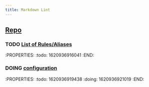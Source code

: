 ```yaml
---
title: Markdown Lint
---
```


## [Repo](https://github.com/DavidAnson/markdownlint#optionsconfig)
### TODO [List of Rules/Aliases](https://github.com/DavidAnson/markdownlint#rules--aliases) 
:PROPERTIES:
:todo: 1620936916041
:END:
### DOING [configuration](https://github.com/DavidAnson/markdownlint#configuration) 
:PROPERTIES:
:todo: 1620936919438
:doing: 1620936921019
:END:
